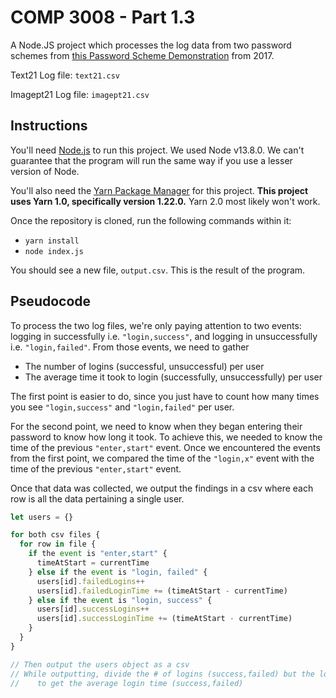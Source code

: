 # COMP 3008 - Part 1.3

A Node.JS project which processes the log data from two password schemes from [this Password Scheme Demonstration](https://mvp.soft.carleton.ca/svp3008) from 2017.

Text21 Log file: `text21.csv`

Imagept21 Log file: `imagept21.csv`

## Instructions

You'll need [Node.js](https://nodejs.org/en/) to run this project. We used Node v13.8.0. We can't guarantee that the program will run the same way if you use a lesser version of Node.

You'll also need the [Yarn Package Manager](https://classic.yarnpkg.com/) for this project. **This project uses Yarn 1.0, specifically version 1.22.0.** Yarn 2.0 most likely won't work.

Once the repository is cloned, run the following commands within it:

- `yarn install`
- `node index.js`

You should see a new file, `output.csv`. This is the result of the program.

## Pseudocode

To process the two log files, we're only paying attention to two events: logging in successfully i.e. `"login,success"`, and logging in unsuccessfully i.e. `"login,failed"`. From those events, we need to gather

- The number of logins (successful, unsuccessful) per user
- The average time it took to login (successfully, unsuccessfully) per user

The first point is easier to do, since you just have to count how many times you see `"login,success"` and `"login,failed"` per user.

For the second point, we need to know when they began entering their password to know how long it took. To achieve this, we needed to know the time of the previous `"enter,start"` event. Once we encountered the events from the first point, we compared the time of the `"login,x"` event with the time of the previous `"enter,start"` event.

Once that data was collected, we output the findings in a csv where each row is all the data pertaining a single user.

```javascript
let users = {}

for both csv files {
  for row in file {
    if the event is "enter,start" {
      timeAtStart = currentTime
    } else if the event is "login, failed" {
      users[id].failedLogins++
      users[id].failedLoginTime += (timeAtStart - currentTime)
    } else if the event is "login, success" {
      users[id].successLogins++
      users[id].successLoginTime += (timeAtStart - currentTime)
    }
  }
}

// Then output the users object as a csv
// While outputting, divide the # of logins (success,failed) but the login time (success,failed)
//    to get the average login time (success,failed)
```
